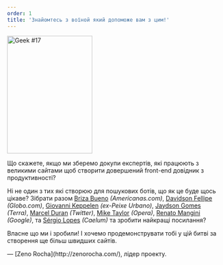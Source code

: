 ```yaml
---
order: 1
title: 'Знайомтесь з воїной який допоможе вам з цим!'
---
```


<div class="img-left">
  <img id="geek-17" class="icos-geek" src="https://browserdiet.com/assets/img/17.png" alt="Geek #17" width="199" height="275" />
</div>

Що скажете, якщо ми зберемо докупи експертів, які працюють з великими сайтами щоб створити довершений front-end довідник з продуктивності?

Ні не один з тих які створюю для пошукових ботів, що як це буде щось цікаве? Зібрати разом [Briza Bueno](http://www.brizabueno.com/) *(Americanas.com)*, [Davidson Fellipe](https://github.com/davidsonfellipe) *(Globo.com)*, [Giovanni Keppelen](https://github.com/keppelen) *(ex-Peixe Urbano)*, [Jaydson Gomes](https://github.com/jaydson) *(Terra)*, [Marcel Duran](https://github.com/marcelduran) *(Twitter)*, [Mike Taylor](https://github.com/miketaylr) *(Opera)*, [Renato Mangini](https://github.com/mangini) *(Google)*, та [Sérgio Lopes](http://sergiolopes.org) *(Caelum)* та зробити найкращі посилання?

Власне що ми і зробили! І хочемо продемонструвати тобі у цій битві за створення ще більш швидших сайтів.

<p class="project-leader">&mdash; [Zeno Rocha](http://zenorocha.com/), лідер проекту.</p>
